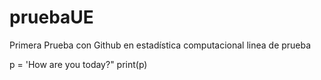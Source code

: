 # pruebaUE
Primera Prueba con Github en estadística computacional
linea de prueba

p = 'How are you today?"
print(p)